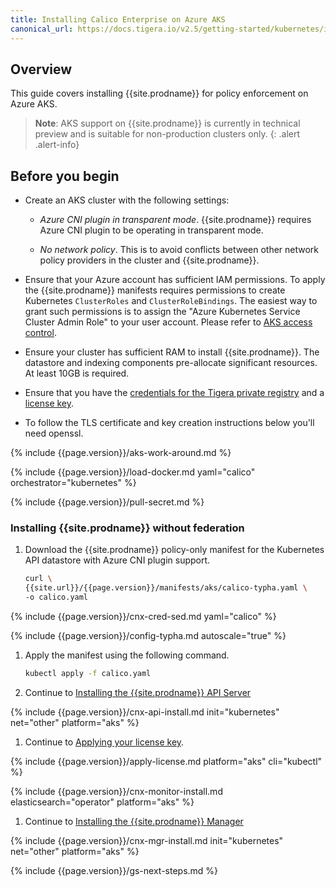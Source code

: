 ```yaml
---
title: Installing Calico Enterprise on Azure AKS
canonical_url: https://docs.tigera.io/v2.5/getting-started/kubernetes/installation/aks
---
```


## Overview

This guide covers installing {{site.prodname}} for policy enforcement on Azure AKS.

> **Note**: AKS support on {{site.prodname}} is currently in technical preview
   and is suitable for non-production clusters only.
{: .alert .alert-info}

## Before you begin

- Create an AKS cluster with the following settings:

  - *Azure CNI plugin in transparent mode*. {{site.prodname}} requires Azure CNI plugin to be operating in transparent mode.

  - *No network policy*. This is to avoid conflicts between other network policy providers in the cluster and {{site.prodname}}.

- Ensure that your Azure account has sufficient IAM permissions. To apply the {{site.prodname}} manifests requires permissions to create Kubernetes `ClusterRoles` and `ClusterRoleBindings`. The easiest way to grant such permissions is to assign the "Azure Kubernetes Service Cluster Admin Role" to your user account. Please refer to [AKS access control](https://docs.microsoft.com/bs-latn-ba/azure/aks/control-kubeconfig-access).

- Ensure your cluster has sufficient RAM to install {{site.prodname}}.  The datastore and indexing components pre-allocate significant resources.  At least 10GB is required.

- Ensure that you have the [credentials for the Tigera private registry](../../../getting-started/#obtain-the-private-registry-credentials)
  and a [license key](../../../getting-started/#obtain-a-license-key).

- To follow the TLS certificate and key creation instructions below you'll need openssl.

{% include {{page.version}}/aks-work-around.md %}

{% include {{page.version}}/load-docker.md yaml="calico" orchestrator="kubernetes" %}

{% include {{page.version}}/pull-secret.md %}

### <a name="install-cnx"></a><a name="install-ee-typha-nofed"></a>Installing {{site.prodname}} without federation

1. Download the {{site.prodname}} policy-only manifest for the Kubernetes API datastore with Azure CNI plugin support.

   ```bash
   curl \
   {{site.url}}/{{page.version}}/manifests/aks/calico-typha.yaml \
   -o calico.yaml
   ```

{% include {{page.version}}/cnx-cred-sed.md yaml="calico" %}

{% include {{page.version}}/config-typha.md autoscale="true" %}

1. Apply the manifest using the following command.

   ```bash
   kubectl apply -f calico.yaml
   ```

1. Continue to [Installing the {{site.prodname}} API Server](#installing-the-{{site.prodnamedash}}-api-server)

{% include {{page.version}}/cnx-api-install.md init="kubernetes" net="other" platform="aks" %}

1. Continue to [Applying your license key](#applying-your-license-key).

{% include {{page.version}}/apply-license.md platform="aks" cli="kubectl" %}

{% include {{page.version}}/cnx-monitor-install.md elasticsearch="operator" platform="aks" %}

1. Continue to [Installing the {{site.prodname}} Manager](#installing-the-{{site.prodnamedash}}-manager)

{% include {{page.version}}/cnx-mgr-install.md init="kubernetes" net="other" platform="aks" %}

{% include {{page.version}}/gs-next-steps.md %}
